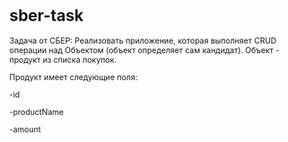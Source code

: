 # sber-task
Задача от СБЕР: Реализовать приложение, которая выполняет CRUD операции над Объектом (объект определяет сам кандидат).
Объект - продукт из списка покупок.

Продукт имеет следующие поля:

-id

-productName

-amount
